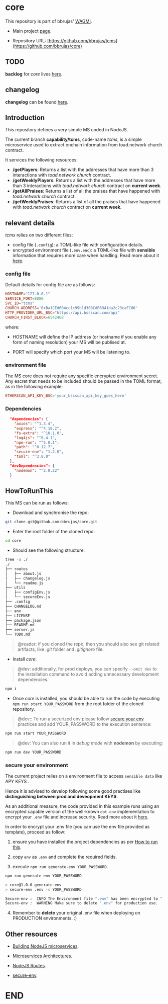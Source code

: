 # core

This repository is part of bbrujas' [WAGMI](https://github.com/bbrujas).

- Main project [page](https://github.com/bbrujas).

- Repository URL: [https://github.com/bbrujas/tcms](https://github.com/bbrujas/core)

## TODO

**backlog** for *core* lives [here](./TODO.md).

## changelog

**changelog** can be found [here](./CHANGELOG.md).

## Introduction

This repository defines a very simple MS coded in NodeJS.

The current branch **capability/tcms**, code-name *tcms*, is a simple microservice used to extract onchain information from toad.network church contract.

It services the following resources:

- **/getPlayers**: Returns a list with the addresses that have more than 3 interactions with *toad.network church* contract.
- **/getWeeklyPlayers**: Returns a list with the addresses that have more than 3 interactions with *toad.network church* contract on **current week**.
- **/getAllPraises**: Returns a list of all the praises that have happened with *toad.network church* contract.
- **/getWeeklyPraises**: Returns a list of all the praises that have happened with *toad.network church* contract on **current week**.

## relevant details

*tcms* relies on two different files:

- config file (`.config`): a TOML-like file with configuration details.
- encrypted environment file (`.env.enc`): a TOML-like file with **sensible** information that requires more care when handling. Read more about it [here](#secure-your-environment).

### config file

Default details for config file are as follows:

```toml
HOSTNAME="127.0.0.1"
SERVICE_PORT=8080
SVC_ID="tcms"
CHURCH_ADDRESS='0xBa1CEd604cc1c99b1d30BCdB6941da2c23caFC86'
HTTP_PROVIDER_URL_BSC="https://api.bscscan.com/api"
CHURCH_FIRST_BLOCK=6542468
```

where:

- HOSTNAME will define the IP address (or hostname if you enable any form of naming resolution) your MS will be publised at.

- PORT will specify which port your MS will be listening to.

### environment file

The MS core does not require any specific encrypted environment secret. Any escret that needs to be included should be passed in the TOML format, as in the following example:

```toml
ETHERSCAN_API_KEY_BSC='your_bscscan_api_key_goes_here'
```

### Dependencies

```json
  "dependencies": {
    "axios": "^1.3.4",
    "express": "^4.18.2",
    "fs-extra": "^10.1.0",
    "log4js": "^6.4.1",
    "npm-run": "^5.0.1",
    "path": "^0.12.7",
    "secure-env": "1.2.0",
    "toml": "^3.0.0"
  },
  "devDependencies": {
    "nodemon": "^2.0.22"
  }
```

## HowToRunThis

This MS can be run as follows:

- Download and synchronise the repo:

```sh
git clone git@github.com:bbrujas/core.git
```

- Enter the root folder of the cloned repo:

```sh
cd core
```

- Should see the following structure:

```sh
tree -a ./
./
├── routes
│   ├── about.js
│   ├── changelog.js
│   └── readme.js
├── utils
│   ├── configEnv.js
│   └── secureEnv.js
├── .config
├── CHANGELOG.md
├── env
├── LICENSE
├── package.json
├── README.md
├── server.js
└── TODO.md
```
> @reader: if you cloned the repo, then you should also see git related artifacts, like *.git* folder and *.gitignore* file. 

- Install *core*:
> @dev: additionally, for prod deploys, you can specify `--omit dev` to the installation command to avoid adding unnecessary development dependencies.

```sh
npm i
```

- Once *core* is installed, you should be able to run the code by executing `npm run start YOUR_PASSWORD` from the root folder of the cloned repository.

> @dev:: To run a securized env please follow [secure your env](#secure-your-environment) practices and add YOUR_PASSWORD to the execution sentence:

```sh
npm run start YOUR_PASSWORD
```

> @dev: You can also run it in *debug mode* with **nodemon** by executing:

```sh
npm run dev YOUR_PASSWORD
```

### secure your environment  

The current project relies on a environment file to access `sensible data` like APY KEYS .

Hence it is advised to develop following some good practises like **distinguishing between prod and deveopment KEYS**.

As an additional measure, the code provided in this example runs using an encrypted capable version of the well-known `dot-env` implementation to encrypt your `.env` file and increase security. Read more about it [here](https://github.com/kunalpanchal/secure-env).

In order to encrypt your .env file (you can use the env file provided as template), proceed as follow: 

1. ensure you have installed the project dependencies as per [How to run this](#howto-run-this).  

2. copy `env` as `.env` and complete the required fields.  

3. execute `npm run generate-env YOUR_PASSWORD`. 

```sh  
npm run generate-env YOUR_PASSWORD

> core@1.0.0 generate-env  
> secure-env .env -s YOUR_PASSWORD  

Secure-env :  INFO The Environment file ".env" has been encrypted to ".env.enc".  
Secure-env :  WARNING Make sure to delete ".env" for production use.  
```  

4. Remember to **delete** your original .env file when deploying on PRODUCTION environments. :)  

## Other resources

- [Building NodeJS microservices](https://blog.logrocket.com/building-microservices-node-js/).

- [Microservices Architectures](https://codeforgeek.com/microservices-nodejs/).

- [NodeJS Routes](https://developer.mozilla.org/en-US/docs/Learn/Server-side/Express_Nodejs/routes).

- [secure-env](https://github.com/kunalpanchal/secure-env).

# END